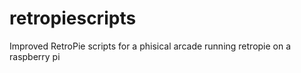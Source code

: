 # retropiescripts
Improved RetroPie scripts for a phisical arcade running retropie on a raspberry pi
